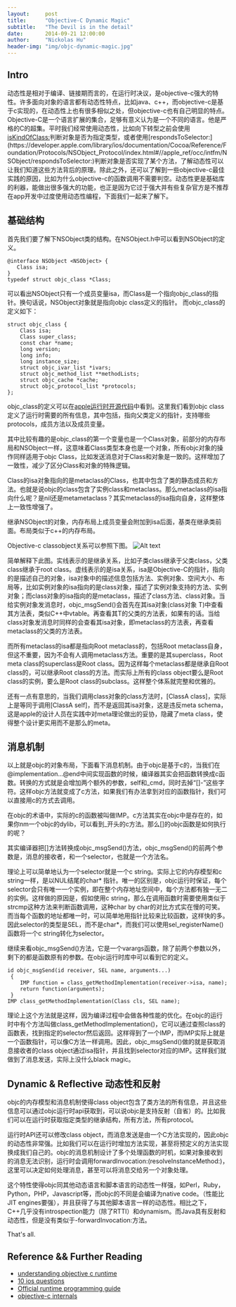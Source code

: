```yaml
---
layout:     post
title:      "Objective-C Dynamic Magic"
subtitle:   "The Devil is in the detail"
date:       2014-09-21 12:00:00
author:     "Nickolas Hu"
header-img: "img/objc-dynamic-magic.jpg"
---
```


## Intro
动态性是相对于编译、链接期而言的，在运行时决议，是objective-c强大的特性。许多面向对象的语言都有动态性特点，比如java、c++，而objective-c是基于c实现的，在动态性上也有很多相似之处，但objective-c也有自己明显的特点。Objective-C是一个语言扩展的集合，足够有意义认为是一个不同的语言。他是严格的C的超集。平时我们经常使用动态性，比如向下转型之前会使用[isKindOfClass:](https://developer.apple.com/library/mac/documentation/Cocoa/Reference/Foundation/Protocols/NSObject_Protocol/Reference/NSObject.html#//apple_ref/occ/intfm/NSObject/isKindOfClass:)判断对象是否为指定类型，或者使用[respondsToSelector:](https://developer.apple.com/library/ios/documentation/Cocoa/Reference/Foundation/Protocols/NSObject_Protocol/index.html#//apple_ref/occ/intfm/NSObject/respondsToSelector:)判断对象是否实现了某个方法，了解动态性可以让我们知道这些方法背后的原理。除此之外，还可以了解到一些objective-c最佳实践的原因，比如为什么objective-c的函数调用不需要判空。动态性更是基础库的利器，能做出很多强大的功能，也正是因为它过于强大并有些复杂官方是不推荐在app开发中过度使用动态性编程，下面我们一起来了解下。

## 基础结构
首先我们要了解下NSObject类的结构。在NSObject.h中可以看到NSObject的定义。

    @interface NSObject <NSObject> {
       Class isa;
    } 
    typedef struct objc_class *Class;
可以看出NSObject只有一个成员变量isa，而Class是一个指向objc_class的指针。换句话说，NSObject对象就是指向objc class定义的指针。
而objc_class的定义如下：

    struct objc_class {
        Class isa;
        Class super_class;
        const char *name;                                        
        long version;                                            
        long info;                                     
        long instance_size;                           
        struct objc_ivar_list *ivars;                  
        struct objc_method_list **methodLists;                   
        struct objc_cache *cache;                   
        struct objc_protocol_list *protocols;
    };
objc_class的定义可以在[apple运行时开源代码](http://www.opensource.apple.com/source/objc4/objc4-208/runtime/objc-class.h)中看到。这里我们看到objc class定义了运行时需要的所有信息，其中包括，指向父类定义的指针，支持哪些protocols，成员方法以及成员变量。

其中比较有趣的是objc_class的第一个变量也是一个Class对象，前部分的内存布局和NSObject一样，这意味着Class类型本身也是一个对象，所有objc对象的操作同样适用于objc Class，比如发送消息对于Class和对象是一致的。这样增加了一致性，减少了区分Class和对象的特殊逻辑。

Class的isa对象指向的是metaclass的Class，也其中包含了类的静态成员和方法。也就是说objc的class包含了实例class和metaclass。那么metaclass的isa指向什么呢？是nil还是metametaclass？其实metaclass的isa指向自身，这样整体上一致性增强了。

继承NSObject的对象，内存布局上成员变量会附加到isa后面，基类在继承类前面。布局类似于c++的内存布局。

Objective-c classobject关系可以参照下图。
![Alt text](http://images.cnblogs.com/cnblogs_com/studentdeng/201110/201110011842504595.png  "classobject关系.")

简单解释下此图。实线表示的是继承关系，比如子类class继承于父类class，父类class继承于root class。虚线表示的是isa关系，isa是Objective-C的指针，指向的是描述自己的对象，isa对象中的描述信息包括方法、实例对象、空间大小、布局等，比如实例对象的isa指向的是class对象，描述了实例对象支持的方法、实例对象；而class对象的isa指向的是metaclass，描述了class方法、class对象。当给实例对象发消息时，objc_msgSend()会首先在其isa对象(class对象 T)中查看其方法表，类似C++中vtable。再查看其T的父类的方法表，如果有的话。当给class对象发消息时同样的会查看其isa对象，即metaclass的方法表，再查看metaclass的父类的方法表。

而所有metaclass的isa都是指向Root metaclass的，包括Root metaclass自身，但这不重要，因为不会有人调用metaclass方法。重要的是其superclass，Root meta class的superclass是Root class。因为这样每个metaclass都是继承自Root class的，可以继承Root class的方法。而实际上所有的class object要么是Root class的实例，要么是Root class的subclass。这样整个体系就完整和优雅的。

还有一点有意思的，当我们调用class对象的class方法时，[ClassA class]，实际上是等同于调用[ClassA self]，而不是返回其isa对象，这是违反meta schema，这是apple的设计人员在实践中对meta理论做出的妥协，隐藏了meta class，使得整个设计更实用而不是那么的meta。

## 消息机制 
以上就是objc的对象布局，下面看下消息机制。由于objc是基于c的，当我们在@implementation...@end中间实现函数的时候，编译器其实会把函数转换成c函数。转换的方式就是会增加两个额外的参数，self和_cmd，同时去掉“[]-”这些字符。这样objc方法就变成了c方法，如果我们有办法拿到对应的函数指针，我们可以直接用c的方式去调用。

在objc的术语中，实际的c的函数被叫做IMP。c方法其实在objc中是存在的，如果你nm一个objc的dylib，可以看到_开头的c方法。那么[]的objc函数是如何执行的呢？

其实编译器把[]方法转换成objc_msgSend()方法，objc_msgSend()的前两个参数是，消息的接收者，和一个selector，也就是一个方法名。

理论上可以简单地认为一个selector就是一个c string。实际上它的内存模型和c string一样，是以NUL结尾的char* 指针。唯一的区别是，objc运行时保证，每个selector会只有唯一一个实例，即在整个内存地址空间中，每个方法都有独一无二的实例。这样做的原因是，假如使用c string，那么在调用函数时需要使用类似于strcmp这种方法来判断函数调用，这种char by char的对比方式实在慢的可笑。而当每个函数的地址都唯一时，可以简单地用指针比较来比较函数，这样快的多。因此selector的类型是SEL，而不是char*，而我们可以使用sel_registerName()函数将一个c string转化为selector。

继续来看objc_msgSend()方法，它是一个varargs函数，除了前两个参数以外，剩下的都是函数原有的参数。在objc运行时库中可以看到它的定义。

    id objc_msgSend(id receiver, SEL name, arguments...)
     {
        IMP function = class_getMethodImplementation(receiver->isa, name);
        return function(arguments);
     }
    IMP class_getMethodImplementation(Class cls, SEL name);
理论上这个方法就是这样，因为编译过程中会做各种性能的优化。在objc的运行时中有个方法叫做class_getMethodImplementation()，它可以通过查照class的函数表，找到指定的selector然后返回。这样得到了一个IMP，而IMP实际上就是一个函数指针，可以像C方法一样调用。因此，objc_msgSend()做的就是获取消息接收者的class object通过isa指针，并且找到selector对应的IMP。这样我们就做到了消息发送，实际上没什么black magic。

## Dynamic & Reflective 动态性和反射
objc的内存模型和消息机制使得class object包含了类方法的所有信息，并且这些信息可以通过objc运行时api获取到，可以说objc是支持反射（自省）的。比如我们可以在运行时获取指定类型的继承结构，所有方法，所有protocol。

运行时API还可以修改class object，而消息发送是由一个C方法实现的，因此objc的动态性非常强。比如我们可以在运行时增加方法实现，甚至将预定义的方法实现换成我们自己的。objc的消息机制设计了多个处理函数的时机，如果对象接收到的消息无法识别，运行时会调用forwardInvocation:(resolveInstanceMethod:)，这里可以决定如何处理消息，甚至可以将消息交给另一个对象处理。

这个特性使得objc同其他动态语言和脚本语言的动态性一样强，如Perl，Ruby，Python，PHP，Javascript等，而objc的不同是会编译为native code。（性能比JIT engines要强），并且获得了与其他脚本语言一样的动态性。相比之下，C++几乎没有introspection能力（除了RTTI）和dynamism。而Java具有反射和动态性，但是没有类似于-forwardInvocation:方法。

That's all.
    
## Reference && Further Reading
- [understanding objective c runtime](http://cocoasamurai.blogspot.com/2010/01/understanding-objective-c-runtime.html)
- [10 ios questions](http://onevcat.com/2013/04/ios-interview/)
- [Official runtime programming guide](https://developer.apple.com/library/ios/documentation/Cocoa/Conceptual/ObjCRuntimeGuide/Introduction/Introduction.html)
- [objective-c internals](http://algorithm.com.au/downloads/talks/objective-c-internals/objective-c-internals.pdf)
